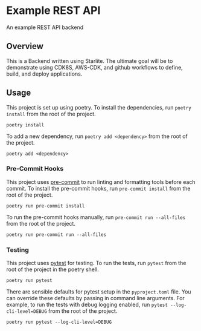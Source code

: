 # Example REST API
An example REST API backend

## Overview
This is a Backend written using Starlite. The ultimate goal will be to demonstrate using CDK8S, AWS-CDK, and github workflows to define, build, and deploy applications.

## Usage
This project is set up using poetry. To install the dependencies, run `poetry install` from the root of the project.

```shell
poetry install
```

To add a new dependency, run `poetry add <dependency>` from the root of the project.

```shell
poetry add <dependency>
```

### Pre-Commit Hooks
This project uses [pre-commit](https://pre-commit.com/) to run linting and formatting tools before each commit. To install the pre-commit hooks, run `pre-commit install` from the root of the project.

```shell
poetry run pre-commit install
```

To run the pre-commit hooks manually, run `pre-commit run --all-files` from the root of the project.

```shell
poetry run pre-commit run --all-files
```


### Testing
This project uses [pytest](https://docs.pytest.org/en/stable/) for testing. To run the tests, run `pytest` from the root of the project in the poetry shell.

```shell
poetry run pytest
```

There are sensible defaults for pytest setup in the `pyproject.toml` file. You can override these defaults by passing in command line arguments. For example, to run the tests with debug logging enabled, run `pytest --log-cli-level=DEBUG` from the root of the project.

```shell
poetry run pytest --log-cli-level=DEBUG
```

